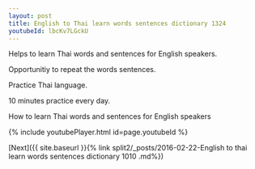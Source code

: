 ```yaml
---
layout: post
title: English to Thai learn words sentences dictionary 1324 
youtubeId: lbcKv7LGckU
---
```

 
 
Helps to learn Thai words and sentences for English speakers.

Opportunitiy to repeat the words sentences. 

Practice Thai language. 
 
10 minutes practice every day. 
 
How to learn Thai words and sentences for English speakers 
 
{% include youtubePlayer.html id=page.youtubeId %}
 
 
[Next]({{ site.baseurl }}{% link  split2/_posts/2016-02-22-English to thai learn words sentences dictionary 1010 .md%})
 
